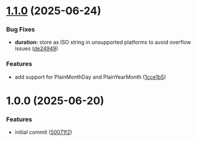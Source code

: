 # [1.1.0](https://github.com/dasprid/mikro-orm-temporal/compare/v1.0.0...v1.1.0) (2025-06-24)


### Bug Fixes

* **duration:** store as ISO string in unsupported platforms to avoid overflow issues ([de24949](https://github.com/dasprid/mikro-orm-temporal/commit/de249498962b55db3a54d013506dfcc37e1988cc))


### Features

* add support for PlainMonthDay and PlainYearMonth ([1cce1b5](https://github.com/dasprid/mikro-orm-temporal/commit/1cce1b550c26481d1684e9aa5a3f7a01596e4eec))

# 1.0.0 (2025-06-20)


### Features

* initial commit ([50071f2](https://github.com/dasprid/mikro-orm-temporal/commit/50071f2acdeeb183d71e169b0ecac25090415f22))
